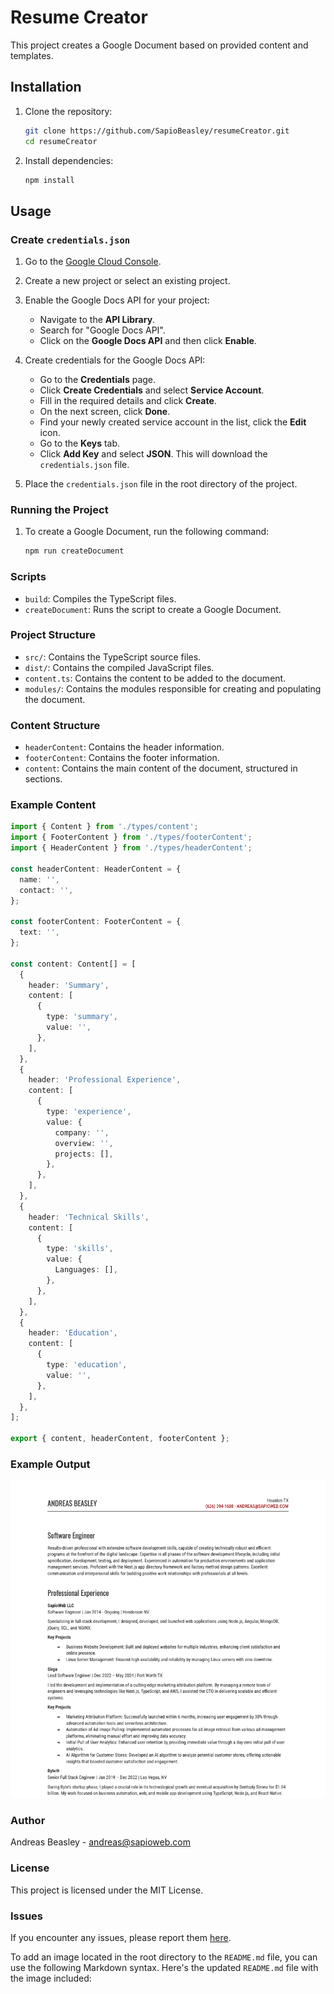 # Resume Creator

This project creates a Google Document based on provided content and templates.

## Installation

1. Clone the repository:

   ```bash
   git clone https://github.com/SapioBeasley/resumeCreator.git
   cd resumeCreator
   ```

2. Install dependencies:
   ```bash
   npm install
   ```

## Usage

### Create `credentials.json`

1. Go to the [Google Cloud Console](https://console.cloud.google.com/).
2. Create a new project or select an existing project.
3. Enable the Google Docs API for your project:

   - Navigate to the **API Library**.
   - Search for "Google Docs API".
   - Click on the **Google Docs API** and then click **Enable**.

4. Create credentials for the Google Docs API:

   - Go to the **Credentials** page.
   - Click **Create Credentials** and select **Service Account**.
   - Fill in the required details and click **Create**.
   - On the next screen, click **Done**.
   - Find your newly created service account in the list, click the **Edit** icon.
   - Go to the **Keys** tab.
   - Click **Add Key** and select **JSON**. This will download the `credentials.json` file.

5. Place the `credentials.json` file in the root directory of the project.

### Running the Project

1. To create a Google Document, run the following command:
   ```bash
   npm run createDocument
   ```

### Scripts

- `build`: Compiles the TypeScript files.
- `createDocument`: Runs the script to create a Google Document.

### Project Structure

- `src/`: Contains the TypeScript source files.
- `dist/`: Contains the compiled JavaScript files.
- `content.ts`: Contains the content to be added to the document.
- `modules/`: Contains the modules responsible for creating and populating the document.

### Content Structure

- `headerContent`: Contains the header information.
- `footerContent`: Contains the footer information.
- `content`: Contains the main content of the document, structured in sections.

### Example Content

```typescript
import { Content } from './types/content';
import { FooterContent } from './types/footerContent';
import { HeaderContent } from './types/headerContent';

const headerContent: HeaderContent = {
  name: '',
  contact: '',
};

const footerContent: FooterContent = {
  text: '',
};

const content: Content[] = [
  {
    header: 'Summary',
    content: [
      {
        type: 'summary',
        value: '',
      },
    ],
  },
  {
    header: 'Professional Experience',
    content: [
      {
        type: 'experience',
        value: {
          company: '',
          overview: '',
          projects: [],
        },
      },
    ],
  },
  {
    header: 'Technical Skills',
    content: [
      {
        type: 'skills',
        value: {
          Languages: [],
        },
      },
    ],
  },
  {
    header: 'Education',
    content: [
      {
        type: 'education',
        value: '',
      },
    ],
  },
];

export { content, headerContent, footerContent };
```

### Example Output

![image](Screenshot%202024-06-04%20at%204.02.21%20PM.png)

### Author

Andreas Beasley - [andreas@sapioweb.com](mailto:andreas@sapioweb.com)

### License

This project is licensed under the MIT License.

### Issues

If you encounter any issues, please report them [here](https://github.com/SapioBeasley/resumeCreator/issues).

To add an image located in the root directory to the `README.md` file, you can use the following Markdown syntax. Here's the updated `README.md` file with the image included:
